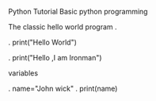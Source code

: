 Python Tutorial 
 Basic python programming 


The classic hello world program
.  

.     print("Hello World")

.     print("Hello ,I am Ironman")
 
 
 variables 

.      name="John wick"
.      print(name)


